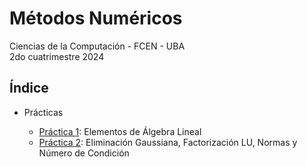 # Métodos Numéricos

Ciencias de la Computación - FCEN - UBA\
2do cuatrimestre 2024

## Índice

- Prácticas

  - [Práctica 1](prácticas/p01): Elementos de Álgebra Lineal
  - [Práctica 2](prácticas/p02): Eliminación Gaussiana, Factorización LU, Normas y Número de Condición
